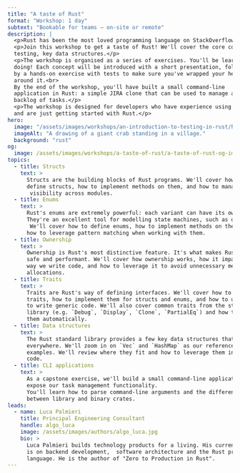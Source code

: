 ```yaml
---
title: "A taste of Rust"
format: "Workshop: 1 day"
subtext: "Bookable for teams – on-site or remote"
description: |
  <p>Rust has been the most loved programming language on StackOverflow for 7 years in a row. What's it all about?</p>
  <p>Join this workshop to get a taste of Rust! We'll cover the core concepts of the language: structs, enums, traits, 
  testing, key data structures.</p>
  <p>The workshop is organised as a series of exercises. You'll be learning by
  doing! Each concept will be introduced with a short presentation, followed
  by a hands-on exercise with tests to make sure you've wrapped your head
  around it.<br>
  By the end of the workshop, you'll have built a small command-line
  application in Rust: a simple JIRA clone that can be used to manage a
  backlog of tasks.</p>
  <p>The workshop is designed for developers who have experience using other programming languages 
  and are just getting started with Rust.</p>
hero:
  image: "/assets/images/workshops/an-introduction-to-testing-in-rust/header-background.jpg"
  imageAlt: "A drawing of a giant crab standing in a village."
  background: "rust"
og:
  image: /assets/images/workshops/a-taste-of-rust/a-taste-of-rust-og-image.jpeg
topics:
  - title: Structs
    text: >
      Structs are the building blocks of Rust programs. We'll cover how to
      define structs, how to implement methods on them, and how to manage their
       visibility across modules.
  - title: Enums
    text: >
      Rust's enums are extremely powerful: each variant can have its own data!
      They're an excellent tool for modelling state machines, such as our tasks.
       We'll cover how to define enums, how to implement methods on them,  and
      how to leverage pattern matching when working with them.
  - title: Ownership
    text: >
      Ownership is Rust's most distinctive feature. It's what makes Rust code
      safe and performant. We'll cover how ownership works, how it impacts the
      way we write code, and how to leverage it to avoid unnecessary memory
      allocations.
  - title: Traits
    text: >
      Traits are Rust's way of defining interfaces. We'll cover how to define
      traits, how to implement them for structs and enums, and how to use traits
      to write generic code. We'll also cover common traits from the standard
      library (e.g. `Debug`, `Display`, `Clone`, `PartialEq`) and how to derive
      them automatically.
  - title: Data structures
    text: >
      The Rust standard library provides a few key data structures that are used
      everywhere. We'll zoom in on `Vec` and `HashMap` as our reference
      examples. We'll review where they fit and how to leverage them in our
      code.
  - title: CLI applications
    text: >
      As a capstone exercise, we'll build a small command-line application to
      expose our task management functionality.  
      You'll learn how to parse command-line arguments and the difference
      between library and binary crates.
leads:
  - name: Luca Palmieri
    title: Principal Engineering Consultant
    handle: algo_luca
    image: /assets/images/authors/algo_luca.jpg
    bio: >
      Luca Palmieri builds technology products for a living. His current focus
      is on backend development,  software architecture and the Rust programming
      language. He is the author of "Zero to Production in Rust".
---
```


<!--break-->
